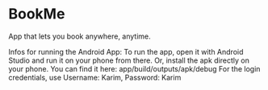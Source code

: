 # BookMe
App that lets you book anywhere, anytime.

Infos for running the Android App:
To run the app, open it with Android Studio and run it on your phone from there.
Or, install the apk directly on your phone. You can find it here: app/build/outputs/apk/debug
For the login credentials, use Username: Karim, Password: Karim
